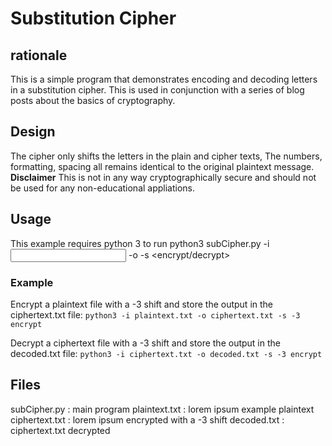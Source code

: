 # Substitution Cipher
## rationale
This is a simple program that demonstrates encoding and decoding letters in a substitution cipher.  This is used in conjunction with a series of blog posts about the basics of cryptography.
## Design
The cipher only shifts the letters in the plain and cipher texts,  The numbers, formatting, spacing all remains identical to the original plaintext message.
**Disclaimer**
This is not in any way cryptographically secure and should not be used for any non-educational appliations.
## Usage
This example requires python 3 to run
python3 subCipher.py -i <input file> -o <output file> -s <letter shift> <encrypt/decrypt>
### Example
Encrypt a plaintext file with a -3 shift and store the output in the ciphertext.txt file:
`python3 -i plaintext.txt -o ciphertext.txt -s -3 encrypt`

Decrypt a ciphertext file with a -3 shift and store the output in the decoded.txt file:
`python3 -i ciphertext.txt -o decoded.txt -s -3 encrypt`

## Files
subCipher.py : main program
plaintext.txt   : lorem ipsum example plaintext
ciphertext.txt  : lorem ipsum encrypted with a -3 shift
decoded.txt     : ciphertext.txt decrypted 

